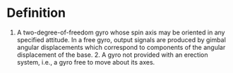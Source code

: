 # Definition

1.  A two-degree-of-freedom gyro whose spin axis may be oriented in any
    specified attitude. In a free gyro, output signals are produced by
    gimbal angular displacements which correspond to components of the
    angular displacement of the base. 2. A gyro not provided with an
    erection system, i.e., a gyro free to move about its axes.
